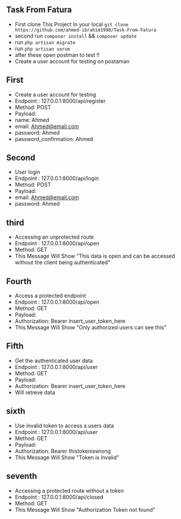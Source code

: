 
## Task From Fatura


- First clone This Project In your local `git clone https://github.com/ahmed-ibrahim1998/Task-From-Fatura`
- second run `composer install` && `composer update`
- run `php artisan migrate` 
- run `php artisan serve`
- after these open postman to test !!
- Create a user account for testing on postaman 
## First 
- Create a user account for testing
- Endpoint : 127.0.0.1:8000/api/register
- Method: POST
- Payload:
- name: Ahmed
- email: Ahmed@email.com
- password: Ahmed
- password_confirmation: Ahmed
## Second
- User login
- Endpoint : 127.0.0.1:8000/api/login
- Method: POST
- Payload:
- email: Ahmed@email.com
- password: Ahmed
## third
- Accessing an unprotected route
- Endpoint : 127.0.0.1:8000/api/open
- Method: GET
- This Message Will Show  "This data is open and can be accessed without the client being authenticated"
## Fourth
- Access a protected endpoint
- Endpoint : 127.0.0.1:8000/api/open
- Method: GET
- Payload:
- Authorization: Bearer insert_user_token_here
- This Message Will Show "Only authorized users can see this"
## Fifth
- Get the authenticated user data
- Endpoint : 127.0.0.1:8000/api/user
- Method: GET
- Payload:
- Authorization: Bearer insert_user_token_here
- Will retreve data
## sixth
- Use invalid token to access a users data
- Endpoint : 127.0.0.1:8000/api/user
- Method: GET
- Payload:
- Authorization: Bearer thistokeniswrong
- This Message Will Show "Token is Invalid"
## seventh
- Accessing a protected route without a token
- Endpoint : 127.0.0.1:8000/api/closed
- Method: GET
- This Message Will Show "Authorization Token not found"

